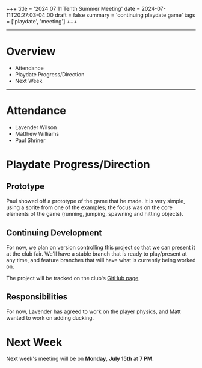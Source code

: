 +++
title = '2024 07 11 Tenth Summer Meeting'
date = 2024-07-11T20:27:03-04:00
draft = false
summary = 'continuing playdate game'
tags = ['playdate', 'meeting']
+++
***
# Overview
- Attendance
- Playdate Progress/Direction
- Next Week
***
# Attendance
- Lavender Wilson
- Matthew Williams
- Paul Shriner
# Playdate Progress/Direction
## Prototype
Paul showed off a prototype of the game that he made. It is very simple, using a sprite from one of the examples; the focus was on the core elements of the game (running, jumping, spawning and hitting objects).
## Continuing Development
For now, we plan on version controlling this project so that we can present it at the club fair. We'll have a stable branch that is ready to play/present at any time, and feature branches that will have what is currently being worked on. 

The project will be tracked on the club's [GitHub page](https://github.com/pwsdc/playdate-runner). 
## Responsibilities
For now, Lavender has agreed to work on the player physics, and Matt wanted to work on adding ducking.
# Next Week
Next week's meeting will be on **Monday**, **July 15th** at **7 PM**. 